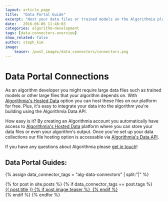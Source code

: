 ```yaml
---
layout: article_page
title:  "Data Portal Guide"
excerpt: "Host your data files or trained models on the Algorithmia platform for free."
date:   2016-06-06 11:46:03
categories: algorithm-development
tags: [data-connectors-overview]
show_related: false
author: steph_kim
image:
    teaser: /post_images/data_connectors/connectors.png
---
```


# Data Portal Connections

As an algorithm developer you might require large data files such as trained models or other large files that your algorithm depends on. With <a href="https://algorithmia.com/data/hosted">Algorithmia's Hosted Data</a> option you can host these files on our platform for free. Plus, it's easy to integrate your data into the algorithm you're building using the Algorithmia Data API.

How easy is it? By creating an Algorithmia account you automatically have access to <a href="https://algorithmia.com/data/hosted">Algorithmia's Hosted Data</a> platform where you can store your data files or even your algorithm's output. Once you've set up your data collections our file hosting option is accessable via <a href="http://docs.algorithmia.com/#data-api-specification">Algorithmia's Data API</a>.

If you have any questions about Algorithmia please <a href="mailto:support@algorithmia.com">get in touch</a>!

## Data Portal Guides:
{% assign data_connector_tags = "alg-data-connectors" | split:"|" %}
<div class="data-connectors">
  {% for post in site.posts %}
  	{% if data_connector_tags == post.tags %}
  		<div class="tile-guides">
	      	<a  href="{{ post.url }}">{{ post.title }}
	      	{% if post.image.teaser %}
	  			<img  src="{{ site.url }}/images/{{ post.image.teaser }}" alt="" itemprop="image">
			{% endif %}
			</a>
		</div>
	{% endif %}
  {% endfor %}
</div>
